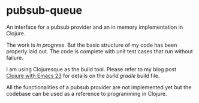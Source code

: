 # pubsub-queue
An interface for a pubsub provider and an in memory implementation in Clojure.

The work is *in progress*. But the basic structure of my code has been properly laid out. The code is complete with unit test cases that run without failure.

I am using Clojuresque as the build tool. Please refer to my blog post [Clojure with Emacs 23](https://programmerscratchpad.wordpress.com/2015/04/11/clojure-with-emacs-23/) for details on the *build.gradle* build file.

All the functionalities of a pubsub provider are not implemented yet but the codebase can be used as a reference to programming in Clojure.
